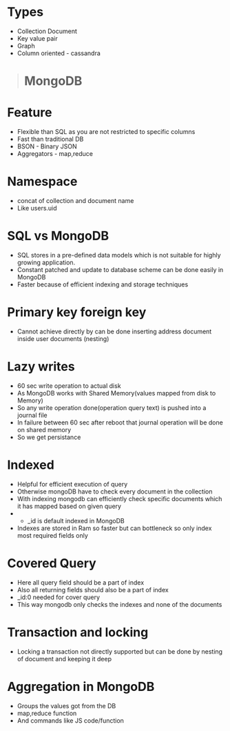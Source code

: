 # Types
- Collection Document
- Key value pair
- Graph
- Column oriented - cassandra

># MongoDB

# Feature
- Flexible than SQL as you are not restricted to specific columns
- Fast than traditional DB
- BSON - Binary JSON
- Aggregators - map,reduce

# Namespace
- concat of collection and document name
- Like users.uid

# SQL vs MongoDB
- SQL stores in  a pre-defined data models which is not suitable for highly growing application.
- Constant patched and update to database scheme can be done easily in MongoDB
- Faster because of efficient indexing and storage techniques

# Primary key foreign key
- Cannot achieve directly by can be done inserting address document inside user documents (nesting)

# Lazy writes
- 60 sec write operation to actual disk
- As MongoDB works with Shared Memory(values mapped from disk to Memory)
- So any write operation done(operation query text) is pushed into a journal file
- In failure between 60 sec after reboot that journal operation will be done on shared memory
- So we get persistance

# Indexed
- Helpful for efficient execution of query
- Otherwise mongoDB have to check every document in the collection
- With indexing mongodb can efficiently check specific documents which it has mapped based on given query
- - _id is default indexed in MongoDB
- Indexes are stored in Ram so faster but can bottleneck so only index most required fields only

# Covered Query
- Here all query field should be a part of index
- Also all returning fields should also be a part of index
- _id:0 needed for cover query
- This way mongodb only checks the indexes and none of the documents

# Transaction and locking
- Locking a transaction not directly supported but can be done by nesting of document and keeping it deep

# Aggregation in MongoDB
- Groups the values got from the DB
- map,reduce function
- And commands like JS code/function